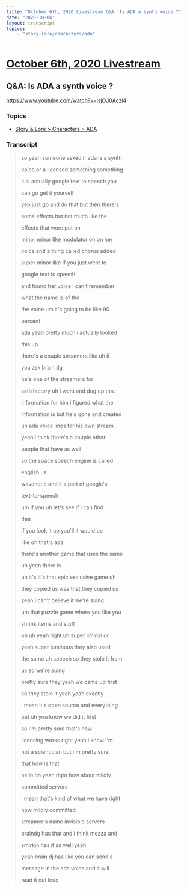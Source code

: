 ```yaml
---
title: "October 6th, 2020 Livestream Q&A: Is ADA a synth voice ?"
date: "2020-10-06"
layout: transcript
topics:
    - "story-lore/characters/ada"
---
```

# [October 6th, 2020 Livestream](../2020-10-06.md)
## Q&A: Is ADA a synth voice ?
https://www.youtube.com/watch?v=isjOJ0Aczl4

### Topics
* [Story & Lore > Characters > ADA](../topics/story-lore/characters/ada.md)

### Transcript

> so yeah someone asked if ada is a synth
>
> voice or a licensed something something
>
> it is actually google text to speech you
>
> can go get it yourself
>
> yep just go and do that but then there's
>
> some effects but not much like the
>
> effects that were put on
>
> minor minor like modulator on on her
>
> voice and a thing called chorus added
>
> super minor like if you just went to
>
> google text to speech
>
> and found her voice i can't remember
>
> what the name is of the
>
> the voice um it's going to be like 90
>
> percent
>
> ada yeah pretty much i actually looked
>
> this up
>
> there's a couple streamers like uh if
>
> you ask brain dg
>
> he's one of the streamers for
>
> satisfactory uh i went and dug up that
>
> information for him i figured what the
>
> information is but he's gone and created
>
> uh ada voice lines for his own stream
>
> yeah i think there's a couple other
>
> people that have as well
>
> so the space speech engine is called
>
> english us
>
> wavenet c and it's part of google's
>
> text-to-speech
>
> um if you uh let's see if i can find
>
> that
>
> if you look it up you'll it would be
>
> like oh that's ada
>
> there's another game that uses the same
>
> uh yeah there is
>
> uh it's it's that epic exclusive game uh
>
> they copied us was that they copied us
>
> yeah i can't believe it we're suing
>
> um that puzzle game where you like you
>
> shrink items and stuff
>
> oh uh yeah right uh super liminal or
>
> yeah super luminous they also used
>
> the same uh speech so they stole it from
>
> us so we're suing
>
> pretty sure they yeah we came up first
>
> so they stole it yeah yeah exactly
>
> i mean it's open source and everything
>
> but uh you know we did it first
>
> so i'm pretty sure that's how
>
> licensing works right yeah i know i'm
>
> not a scientician but i'm pretty sure
>
> that how is that
>
> hello oh yeah right how about mildly
>
> committed servers
>
> i mean that's kind of what we have right
>
> now mildly committed
>
> streamer's name invisible servers
>
> braindg has that and i think mezza and
>
> smirkin has it as well yeah
>
> yeah brain dj has like you can send a
>
> message in the ada voice and it will
>
> read it out loud
>
